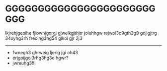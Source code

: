 
GGGGGGGGGGGGGGGGGGGGGGGGGG
==========================

lkjrehjgeoihe
fjiowhjgorgj
gjwelkgjthjtr
jolehhgw
rejwoi3q9gth3g9 gojigjtrg 34oyhg3rh
freoihg3hg54 glkoi gjr 2j3

---

- fwnegh3 ghrweig ljerig jgi oh43
- erjgoijgoi3rhg3hg3o hgwr?
- jwreuhg3!!!
